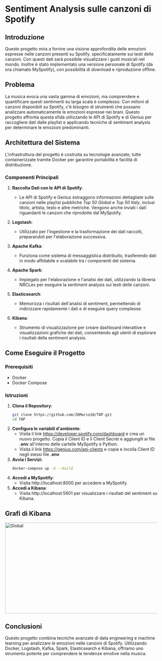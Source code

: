 # Sentiment Analysis sulle canzoni di Spotify

## Introduzione

Questo progetto mira a fornire una visione approfondita delle emozioni espresse nelle canzoni presenti su Spotify. specificatamente sui testi delle canzoni. Con questi dati sarà possibile visualizzare i gusti musicali nel mondo. Inoltre è stato implementato una versione personale di Spotify (da ora chiamato MySpotify), con possibilità di download e riproduzione offline.

## Problema

La musica evoca una vasta gamma di emozioni, ma comprendere e quantificare questi sentimenti su larga scala è complesso. Con milioni di canzoni disponibili su Spotify, c'è bisogno di strumenti che possano analizzare automaticamente le emozioni espresse nei brani. Questo progetto affronta questa sfida utilizzando le API di Spotify e di Genius per raccogliere dati dalle playlist e applicando tecniche di sentiment analysis per determinare le emozioni predominanti.

## Architettura del Sistema

L'infrastruttura del progetto è costruita su tecnologie avanzate, tutte containerizzate tramite Docker per garantire portabilità e facilità di distribuzione.

### Componenti Principali

1. **Raccolta Dati con le API di Spotify**:
   - Le API di Spotify e Genius estraggono informazioni dettagliate sulle canzoni nelle playlist pubbliche *Top 50 Global* e *Top 50 Italy*, inclusi titolo, artista, testo e altre metriche.
   Vengono anche inviati i dati riguardanti le canzoni che riprodotte dal MySpotify.

2. **Logstash**:
   - Utilizzato per l'ingestione e la trasformazione dei dati raccolti, preparandoli per l'elaborazione successiva.

3. **Apache Kafka**:
   - Funziona come sistema di messaggistica distribuito, trasferendo dati in modo affidabile e scalabile tra i componenti del sistema.

4. **Apache Spark**:
   - Impiegato per l'elaborazione e l'analisi dei dati, utilizzando la libreria NRCLex per eseguire la sentiment analysis sui testi delle canzoni.

5. **Elasticsearch**:
   - Memorizza i risultati dell'analisi di sentiment, permettendo di indicizzare rapidamente i dati e di eseguire query complesse.

6. **Kibana**:
   - Strumento di visualizzazione per creare dashboard interattive e visualizzazioni grafiche dei dati, consentendo agli utenti di esplorare i risultati della sentiment analysis.

## Come Eseguire il Progetto

### Prerequisiti

- Docker
- Docker Compose

### Istruzioni

1. **Clona il Repository**:
   ```bash
   git clone https://github.com/26Marco10/TAP.git
   cd TAP
   ```
2. **Configura le variabili d'ambiente**:
    - Visita il link https://developer.spotify.com/dashboard e crea un nuovo progetto. Copia il Client ID e il Client Secret e aggiungili ai file **.env** all'interno delle cartelle MySpotify e Python.
    - Visita il link https://genius.com/api-clients e copia e incolla Client ID negli stessi file **.env**
3. **Avvia i Servizi**:
    ```bash
   docker-compose up -d --build
   ```
4. **Accedi a MySpotify**:
    - Visita http://localhost:8000 per accedere a MySpotify.
5. **Accedi a Kibana**:
    - Visita http://localhost:5601 per visualizzare i risultati del sentiment su Kibana.
 
 ## Grafi di Kibana
 <img src="images/Global.png" alt="Global" width="900" height="300">

 ## Conclusioni
 Questo progetto combina tecniche avanzate di data engineering e machine learning per analizzare le emozioni nelle canzoni di Spotify. Utilizzando Docker, Logstash, Kafka, Spark, Elasticsearch e Kibana, offriamo uno strumento potente per comprendere le tendenze emotive nella musica.